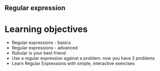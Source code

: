 ## Regular expression
# Learning objectives

*    Regular expressions - basics
*    Regular expressions - advanced
*    Rubular is your best friend
*    Use a regular expression against a problem: now you have 2 problems
*    Learn Regular Expressions with simple, interactive exercises

